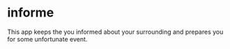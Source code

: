 # informe
This app keeps the you informed about your surrounding and prepares you for some unfortunate event.
